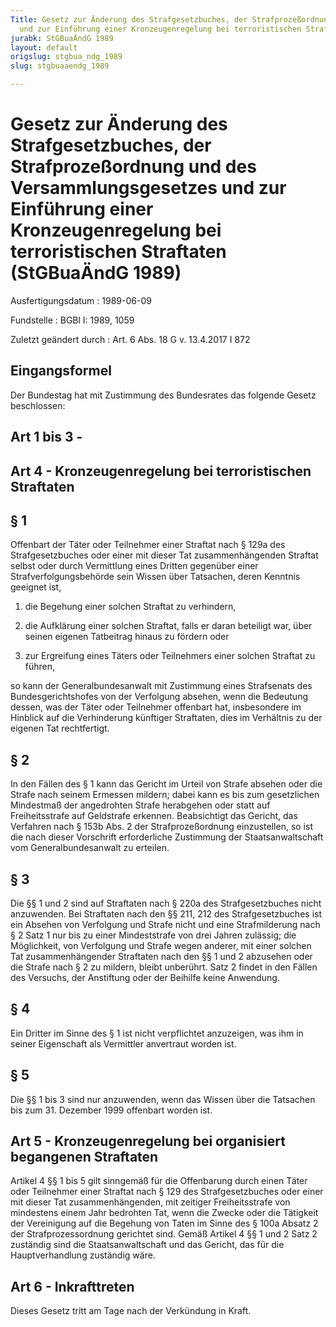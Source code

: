 ```yaml
---
Title: Gesetz zur Änderung des Strafgesetzbuches, der Strafprozeßordnung und des Versammlungsgesetzes
  und zur Einführung einer Kronzeugenregelung bei terroristischen Straftaten
jurabk: StGBuaÄndG 1989
layout: default
origslug: stgbua_ndg_1989
slug: stgbuaaendg_1989

---
```


# Gesetz zur Änderung des Strafgesetzbuches, der Strafprozeßordnung und des Versammlungsgesetzes und zur Einführung einer Kronzeugenregelung bei terroristischen Straftaten (StGBuaÄndG 1989)

Ausfertigungsdatum
:   1989-06-09

Fundstelle
:   BGBl I: 1989, 1059

Zuletzt geändert durch
:   Art. 6 Abs. 18 G v. 13.4.2017 I 872


## Eingangsformel

Der Bundestag hat mit Zustimmung des Bundesrates das folgende Gesetz beschlossen:


## Art 1 bis 3 - 



## Art 4 - Kronzeugenregelung bei terroristischen Straftaten



## § 1

Offenbart der Täter oder Teilnehmer einer Straftat nach § 129a des Strafgesetzbuches oder einer mit dieser Tat zusammenhängenden Straftat selbst oder durch Vermittlung eines Dritten gegenüber einer Strafverfolgungsbehörde sein Wissen über Tatsachen, deren Kenntnis geeignet ist,

1.  die Begehung einer solchen Straftat zu verhindern,


2.  die Aufklärung einer solchen Straftat, falls er daran beteiligt war, über seinen eigenen Tatbeitrag hinaus zu fördern oder


3.  zur Ergreifung eines Täters oder Teilnehmers einer solchen Straftat zu führen,



so kann der Generalbundesanwalt mit Zustimmung eines Strafsenats des Bundesgerichtshofes von der Verfolgung absehen, wenn die Bedeutung dessen, was der Täter oder Teilnehmer offenbart hat, insbesondere im Hinblick auf die Verhinderung künftiger Straftaten, dies im Verhältnis zu der eigenen Tat rechtfertigt.


## § 2

In den Fällen des § 1 kann das Gericht im Urteil von Strafe absehen oder die Strafe nach seinem Ermessen mildern; dabei kann es bis zum gesetzlichen Mindestmaß der angedrohten Strafe herabgehen oder statt auf Freiheitsstrafe auf Geldstrafe erkennen. Beabsichtigt das Gericht, das Verfahren nach § 153b Abs. 2 der Strafprozeßordnung einzustellen, so ist die nach dieser Vorschrift erforderliche Zustimmung der Staatsanwaltschaft vom Generalbundesanwalt zu erteilen.


## § 3

Die §§ 1 und 2 sind auf Straftaten nach § 220a des Strafgesetzbuches nicht anzuwenden. Bei Straftaten nach den §§ 211, 212 des Strafgesetzbuches ist ein Absehen von Verfolgung und Strafe nicht und eine Strafmilderung nach § 2 Satz 1 nur bis zu einer Mindeststrafe von drei Jahren zulässig; die Möglichkeit, von Verfolgung und Strafe wegen anderer, mit einer solchen Tat zusammenhängender Straftaten nach den §§ 1 und 2 abzusehen oder die Strafe nach § 2 zu mildern, bleibt unberührt. Satz 2 findet in den Fällen des Versuchs, der Anstiftung oder der Beihilfe keine Anwendung.


## § 4

Ein Dritter im Sinne des § 1 ist nicht verpflichtet anzuzeigen, was ihm in seiner Eigenschaft als Vermittler anvertraut worden ist.


## § 5

Die §§ 1 bis 3 sind nur anzuwenden, wenn das Wissen über die Tatsachen bis zum 31. Dezember 1999 offenbart worden ist.


## Art 5 - Kronzeugenregelung bei organisiert begangenen Straftaten

Artikel 4 §§ 1 bis 5 gilt sinngemäß für die Offenbarung durch einen Täter oder Teilnehmer einer Straftat nach § 129 des Strafgesetzbuches oder einer mit dieser Tat zusammenhängenden, mit zeitiger Freiheitsstrafe von mindestens einem Jahr bedrohten Tat, wenn die Zwecke oder die Tätigkeit der Vereinigung auf die Begehung von Taten im Sinne des § 100a Absatz 2 der Strafprozessordnung gerichtet sind. Gemäß Artikel 4 §§ 1 und 2 Satz 2 zuständig sind die Staatsanwaltschaft und das Gericht, das für die Hauptverhandlung zuständig wäre.


## Art 6 - Inkrafttreten

Dieses Gesetz tritt am Tage nach der Verkündung in Kraft.

